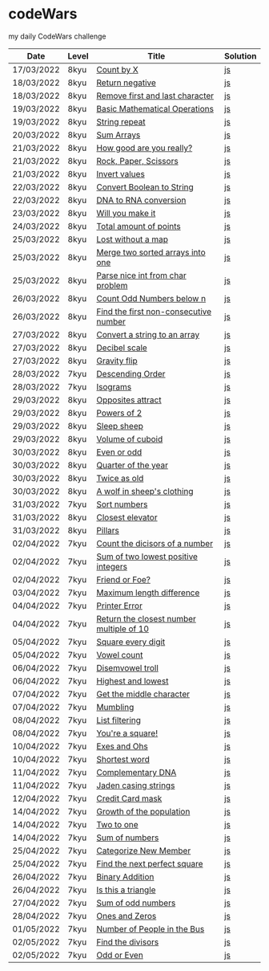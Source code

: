 # codeWars
my daily CodeWars challenge

|**Date**   |**Level**      |**Title**              |**Solution**   |
|-----------|---------------|-----------------------|---------------| 
|17/03/2022 |8kyu           |[Count by X](https://www.codewars.com/kata/5513795bd3fafb56c200049e/train/javascript)|[js](https://github.com/petrbubenik/codeWars/blob/main/javascript/8kyu/count_by_x.js)|
|18/03/2022|8kyu|[Return negative](https://www.codewars.com/kata/55685cd7ad70877c23000102/train/javascript)|[js](https://github.com/petrbubenik/codeWars/blob/main/javascript/8kyu/return_negative.js)|
|18/03/2022|8kyu|[Remove first and last character](https://www.codewars.com/kata/56bc28ad5bdaeb48760009b0/train/javascript)|[js](https://github.com/petrbubenik/codeWars/blob/main/javascript/8kyu/remove_first_and_last_character.js)|
|19/03/2022|8kyu|[Basic Mathematical Operations](https://www.codewars.com/kata/57356c55867b9b7a60000bd7/train/javascript)|[js](https://github.com/petrbubenik/codeWars/blob/main/javascript/8kyu/basic_math_operations.js)
|19/03/2022|8kyu|[String repeat](https://www.codewars.com/kata/57a0e5c372292dd76d000d7e/train/javascript)|[js](https://github.com/petrbubenik/codeWars/blob/main/javascript/8kyu/string_repeat.js)
|20/03/2022|8kyu|[Sum Arrays](https://www.codewars.com/kata/53dc54212259ed3d4f00071c/train/javascript)|[js](https://github.com/petrbubenik/codeWars/blob/main/javascript/8kyu/sum_arrays.js)
|21/03/2022|8kyu|[How good are you really?](https://www.codewars.com/kata/5601409514fc93442500010b/train/javascript)|[js](https://github.com/petrbubenik/codeWars/blob/main/javascript/8kyu/how_good_are_you_really.js)
|21/03/2022|8kyu|[Rock, Paper, Scissors](https://www.codewars.com/kata/5672a98bdbdd995fad00000f/train/javascript)|[js](https://github.com/petrbubenik/codeWars/blob/main/javascript/8kyu/rock_paper_scissors.js)
|21/03/2022|8kyu|[Invert values](https://www.codewars.com/kata/5899dc03bc95b1bf1b0000ad/train/javascript)|[js](https://github.com/petrbubenik/codeWars/blob/main/javascript/8kyu/invert_values.js)
|22/03/2022|8kyu|[Convert Boolean to String](https://www.codewars.com/kata/551b4501ac0447318f0009cd/train/javascript)|[js](https://github.com/petrbubenik/codeWars/blob/main/javascript/8kyu/convert_boolean_to_string.js)
|22/03/2022|8kyu|[DNA to RNA conversion](https://www.codewars.com/kata/5556282156230d0e5e000089/train/javascript)|[js](https://github.com/petrbubenik/codeWars/blob/main/javascript/8kyu/dna_to_rna_conversion.js)
|23/03/2022|8kyu|[Will you make it](https://www.codewars.com/kata/5861d28f124b35723e00005e/train/javascript)|[js](https://github.com/petrbubenik/codeWars/blob/main/javascript/8kyu/will_you_make_it.js)
|24/03/2022|8kyu|[Total amount of points](https://www.codewars.com/kata/5bb904724c47249b10000131/train/javascript)|[js](https://github.com/petrbubenik/codeWars/blob/main/javascript/8kyu/total_amount_of_points.js)
|25/03/2022|8kyu|[Lost without a map](https://www.codewars.com/kata/57f781872e3d8ca2a000007e/train/javascript)|[js](https://github.com/petrbubenik/codeWars/blob/main/javascript/8kyu/lost_without_a_map.js)
|25/03/2022|8kyu|[Merge two sorted arrays into one](https://www.codewars.com/kata/5899642f6e1b25935d000161/train/javascript)|[js](https://github.com/petrbubenik/codeWars/blob/main/javascript/8kyu/merge_two_sorted_arrays_into_one.js)
|25/03/2022|8kyu|[Parse nice int from char problem](https://www.codewars.com/kata/557cd6882bfa3c8a9f0000c1/train/javascript)|[js](https://github.com/petrbubenik/codeWars/blob/main/javascript/8kyu/parse_nice_int_from_char_problem.js)
|26/03/2022|8kyu|[Count Odd Numbers below n](https://www.codewars.com/kata/59342039eb450e39970000a6/train/javascript)|[js](https://github.com/petrbubenik/codeWars/blob/main/javascript/8kyu/count_odd_numbers_below_n.js)
|26/03/2022|8kyu|[Find the first non-consecutive number](https://www.codewars.com/kata/58f8a3a27a5c28d92e000144/train/javascript)|[js](https://github.com/petrbubenik/codeWars/blob/main/javascript/8kyu/find_first_non_consecutive_number.js)
|27/03/2022|8kyu|[Convert a string to an array](https://www.codewars.com/kata/57e76bc428d6fbc2d500036d/train/javascript)|[js](https://github.com/petrbubenik/codeWars/blob/main/javascript/8kyu/convert_string_to_array.js)
|27/03/2022|8kyu|[Decibel scale](https://www.codewars.com/kata/5612a42e746aa62de100001a/train/javascript)|[js](https://github.com/petrbubenik/codeWars/blob/main/javascript/8kyu/decibel_scale.js)
|27/03/2022|8kyu|[Gravity flip](https://www.codewars.com/kata/5f70c883e10f9e0001c89673/train/javascript)|[js](https://github.com/petrbubenik/codeWars/blob/main/javascript/8kyu/gravity_flip.js)
|28/03/2022|7kyu|[Descending Order](https://www.codewars.com/kata/5467e4d82edf8bbf40000155/train/javascript)|[js](https://github.com/petrbubenik/codeWars/blob/main/javascript/7kyu/descending_order.js)
|28/03/2022|7kyu|[Isograms](https://www.codewars.com/kata/54ba84be607a92aa900000f1/train/javascript)|[js](https://github.com/petrbubenik/codeWars/blob/main/javascript/7kyu/isograms.js)
|29/03/2022|8kyu|[Opposites attract](https://www.codewars.com/kata/555086d53eac039a2a000083/train/javascript)|[js](https://github.com/petrbubenik/codeWars/blob/main/javascript/8kyu/oposites_attract.js)
|29/03/2022|8kyu|[Powers of 2](https://www.codewars.com/kata/57a083a57cb1f31db7000028/train/javascript)|[js](https://github.com/petrbubenik/codeWars/blob/main/javascript/8kyu/powers_of_two.js)
|29/03/2022|8kyu|[Sleep sheep](https://www.codewars.com/kata/5b077ebdaf15be5c7f000077/train/javascript)|[js](https://github.com/petrbubenik/codeWars/blob/main/javascript/8kyu/sleep_sheep.js)
|29/03/2022|8kyu|[Volume of cuboid](https://www.codewars.com/kata/58261acb22be6e2ed800003a/train/javascript)|[js](https://github.com/petrbubenik/codeWars/blob/main/javascript/8kyu/volume_of_cuboid.js)
|30/03/2022|8kyu|[Even or odd](https://www.codewars.com/kata/53da3dbb4a5168369a0000fe/train/javascript)|[js](https://github.com/petrbubenik/codeWars/blob/main/javascript/8kyu/even_or_odd.js)
|30/03/2022|8kyu|[Quarter of the year](https://www.codewars.com/kata/5ce9c1000bab0b001134f5af/train/javascript)|[js](https://github.com/petrbubenik/codeWars/blob/main/javascript/8kyu/quarter_of_the_year.js)
|30/03/2022|8kyu|[Twice as old](https://www.codewars.com/kata/5b853229cfde412a470000d0/train/javascript)|[js](https://github.com/petrbubenik/codeWars/blob/main/javascript/8kyu/twice_as_old.js)
|30/03/2022|8kyu|[A wolf in sheep's clothing](https://www.codewars.com/kata/5c8bfa44b9d1192e1ebd3d15/train/javascript)|[js](https://github.com/petrbubenik/codeWars/blob/main/javascript/8kyu/wolf_sheep.js)
|31/03/2022|7kyu|[Sort numbers](https://www.codewars.com/kata/5174a4c0f2769dd8b1000003/train/javascript)|[js](https://github.com/petrbubenik/codeWars/blob/main/javascript/7kyu/sort_numbers.js)
|31/03/2022|8kyu|[Closest elevator](https://www.codewars.com/kata/5c374b346a5d0f77af500a5a/train/javascript)|[js](https://github.com/petrbubenik/codeWars/blob/main/javascript/8kyu/closest_elevator.js)
|31/03/2022|8kyu|[Pillars](https://www.codewars.com/kata/5bb0c58f484fcd170700063d/train/javascript)|[js](https://github.com/petrbubenik/codeWars/blob/main/javascript/8kyu/pillars.js)
|02/04/2022|7kyu|[Count the dicisors of a number](https://www.codewars.com/kata/542c0f198e077084c0000c2e/train/javascript)|[js](https://github.com/petrbubenik/codeWars/blob/main/javascript/7kyu/count_the_divisors_of_number.js)
|02/04/2022|7kyu|[Sum of two lowest positive integers](https://www.codewars.com/kata/558fc85d8fd1938afb000014/train/javascript)|[js](https://github.com/petrbubenik/codeWars/blob/main/javascript/7kyu/sum_of_two_lowest_positive_integers.js)
|02/04/2022|7kyu|[Friend or Foe?](https://www.codewars.com/kata/55b42574ff091733d900002f/train/javascript)|[js](https://github.com/petrbubenik/codeWars/blob/main/javascript/7kyu/friend_or_foe.js)
|03/04/2022|7kyu|[Maximum length difference](https://www.codewars.com/kata/5663f5305102699bad000056/train/javascript)|[js](https://github.com/petrbubenik/codeWars/blob/main/javascript/7kyu/max_length_difference.js)
|04/04/2022|7kyu|[Printer Error](https://www.codewars.com/kata/56541980fa08ab47a0000040/train/javascript)|[js](https://github.com/petrbubenik/codeWars/blob/main/javascript/7kyu/printer_error.js)
|04/04/2022|7kyu|[Return the closest number multiple of 10](https://www.codewars.com/kata/58249d08b81f70a2fc0001a4/train/javascript)|[js](https://github.com/petrbubenik/codeWars/blob/main/javascript/7kyu/return_closest_multiple_10.js)
|05/04/2022|7kyu|[Square every digit](https://www.codewars.com/kata/546e2562b03326a88e000020/train/javascript)|[js](https://github.com/petrbubenik/codeWars/blob/main/javascript/7kyu/square_every_digit.js)
|05/04/2022|7kyu|[Vowel count](https://www.codewars.com/kata/54ff3102c1bad923760001f3/train/javascript)|[js](https://github.com/petrbubenik/codeWars/blob/main/javascript/7kyu/vowel_count.js)
|06/04/2022|7kyu|[Disemvowel troll](https://www.codewars.com/kata/52fba66badcd10859f00097e/train/javascript)|[js](https://github.com/petrbubenik/codeWars/blob/main/javascript/7kyu/disemvowel_troll.js)
|06/04/2022|7kyu|[Highest and lowest](https://www.codewars.com/kata/554b4ac871d6813a03000035/train/javascript)|[js](https://github.com/petrbubenik/codeWars/blob/main/javascript/7kyu/highest_and_lowest.js)
|07/04/2022|7kyu|[Get the middle character](https://www.codewars.com/kata/56747fd5cb988479af000028/train/javascript)|[js](https://github.com/petrbubenik/codeWars/blob/main/javascript/7kyu/get_the_middle_character.js)
|07/04/2022|7kyu|[Mumbling](https://www.codewars.com/kata/5667e8f4e3f572a8f2000039/train/javascript)|[js](https://github.com/petrbubenik/codeWars/blob/main/javascript/7kyu/mumbling.js)
|08/04/2022|7kyu|[List filtering](https://www.codewars.com/kata/53dbd5315a3c69eed20002dd/train/javascript)|[js](https://github.com/petrbubenik/codeWars/blob/main/javascript/7kyu/list_filtering.js)
|08/04/2022|7kyu|[You're a square!](https://www.codewars.com/kata/54c27a33fb7da0db0100040e/train/javascript)|[js](https://github.com/petrbubenik/codeWars/blob/main/javascript/7kyu/youre_a_square.js)
|10/04/2022|7kyu|[Exes and Ohs](https://www.codewars.com/kata/55908aad6620c066bc00002a/train/javascript)|[js](https://github.com/petrbubenik/codeWars/blob/main/javascript/7kyu/exes_and_ohs.js)
|10/04/2022|7kyu|[Shortest word](https://www.codewars.com/kata/57cebe1dc6fdc20c57000ac9/train/javascript)|[js](https://github.com/petrbubenik/codeWars/blob/main/javascript/7kyu/shortest_word.js)
|11/04/2022|7kyu|[Complementary DNA](https://www.codewars.com/kata/554e4a2f232cdd87d9000038/train/javascript)|[js](https://github.com/petrbubenik/codeWars/blob/main/javascript/7kyu/complementary_dna.js)
|11/04/2022|7kyu|[Jaden casing strings](https://www.codewars.com/kata/5390bac347d09b7da40006f6/train/javascript)|[js](https://github.com/petrbubenik/codeWars/blob/main/javascript/7kyu/jaden_casing_strings.js)
|12/04/2022|7kyu|[Credit Card mask](https://www.codewars.com/kata/5412509bd436bd33920011bc/train/javascript)|[js](https://github.com/petrbubenik/codeWars/blob/main/javascript/7kyu/credit_card_mask.js)
|14/04/2022|7kyu|[Growth of the population](https://www.codewars.com/kata/563b662a59afc2b5120000c6/train/javascript)|[js](https://github.com/petrbubenik/codeWars/blob/main/javascript/7kyu/jgrowth_of_the_population.js)
|14/04/2022|7kyu|[Two to one](https://www.codewars.com/kata/5656b6906de340bd1b0000ac/train/javascript)|[js](https://github.com/petrbubenik/codeWars/blob/main/javascript/7kyu/two_to_one.js)
|14/04/2022|7kyu|[Sum of numbers](https://www.codewars.com/kata/55f2b110f61eb01779000053/train/javascript)|[js](https://github.com/petrbubenik/codeWars/blob/main/javascript/7kyu/sum_of_numbers.js)
|25/04/2022|7kyu|[Categorize New Member](https://www.codewars.com/kata/5502c9e7b3216ec63c0001aa/train/javascript)|[js](https://github.com/petrbubenik/codeWars/blob/main/javascript/7kyu/categorize_new_member.js)
|25/04/2022|7kyu|[Find the next perfect square](https://www.codewars.com/kata/56269eb78ad2e4ced1000013/train/javascript)|[js](https://github.com/petrbubenik/codeWars/blob/main/javascript/7kyu/find_the_next_perfect_square.js)
|26/04/2022|7kyu|[Binary Addition](https://www.codewars.com/kata/551f37452ff852b7bd000139/train/javascript)|[js](https://github.com/petrbubenik/codeWars/blob/main/javascript/7kyu/binary_addition.js)
|26/04/2022|7kyu|[Is this a triangle](https://www.codewars.com/kata/56606694ec01347ce800001b/train/javascript)|[js](https://github.com/petrbubenik/codeWars/blob/main/javascript/7kyu/is_this_triangle.js)
|27/04/2022|7kyu|[Sum of odd numbers](https://www.codewars.com/kata/55fd2d567d94ac3bc9000064/train/javascript)|[js](https://github.com/petrbubenik/codeWars/blob/main/javascript/7kyu/sum_of_odd_numbers.js)
|28/04/2022|7kyu|[Ones and Zeros](https://www.codewars.com/kata/578553c3a1b8d5c40300037c/train/javascript)|[js](https://github.com/petrbubenik/codeWars/blob/main/javascript/7kyu/find_the_next_perfect_square.js)
|01/05/2022|7kyu|[Number of People in the Bus](https://www.codewars.com/kata/5648b12ce68d9daa6b000099/train/javascript)|[js](https://github.com/petrbubenik/codeWars/blob/main/javascript/7kyu/number_of_people_in_bus.js)
|02/05/2022|7kyu|[Find the divisors](https://www.codewars.com/kata/544aed4c4a30184e960010f4/train/javascript)|[js](https://github.com/petrbubenik/codeWars/blob/main/javascript/7kyu/find_first_divisor.js)
|02/05/2022|7kyu|[Odd or Even](https://www.codewars.com/kata/5949481f86420f59480000e7/train/javascript)|[js](https://github.com/petrbubenik/codeWars/blob/main/javascript/7kyu/odd_or_even.js)
